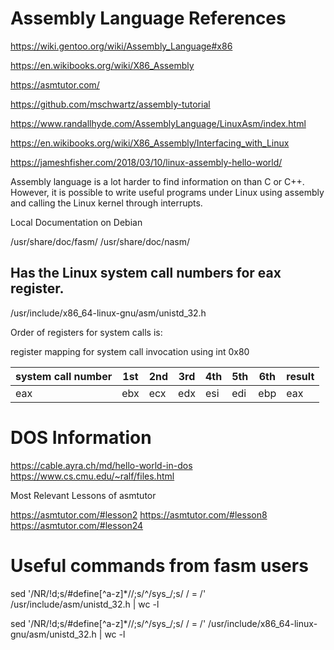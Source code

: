 # Assembly Language References

<https://wiki.gentoo.org/wiki/Assembly_Language#x86>

<https://en.wikibooks.org/wiki/X86_Assembly>

<https://asmtutor.com/>

<https://github.com/mschwartz/assembly-tutorial>

<https://www.randallhyde.com/AssemblyLanguage/LinuxAsm/index.html>

<https://en.wikibooks.org/wiki/X86_Assembly/Interfacing_with_Linux>

<https://jameshfisher.com/2018/03/10/linux-assembly-hello-world/>

Assembly language is a lot harder to find information on than C or C++. However, it is possible to write useful programs under Linux using assembly and calling the Linux kernel through interrupts.

Local Documentation on Debian

/usr/share/doc/fasm/
/usr/share/doc/nasm/

## Has the Linux system call numbers for eax register.

/usr/include/x86_64-linux-gnu/asm/unistd_32.h

Order of registers for system calls is:

register mapping for system call invocation using int 0x80

| system call number | 1st | 2nd | 3rd |	4th | 5th | 6th | result |
|---|---|---|---|---|---|---|---|
|eax|ebx|ecx|edx|esi|edi|ebp|	eax|

# DOS Information

<https://cable.ayra.ch/md/hello-world-in-dos>  
<https://www.cs.cmu.edu/~ralf/files.html>



Most Relevant Lessons of asmtutor

https://asmtutor.com/#lesson2
https://asmtutor.com/#lesson8
https://asmtutor.com/#lesson24


# Useful commands from fasm users

sed '/NR/!d;s/#define[^a-z]*//;s/^/sys_/;s/ / = /' /usr/include/asm/unistd_32.h | wc -l

sed '/NR/!d;s/#define[^a-z]*//;s/^/sys_/;s/ / = /' /usr/include/x86_64-linux-gnu/asm/unistd_32.h | wc -l
